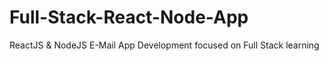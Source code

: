 # Full-Stack-React-Node-App
ReactJS &amp; NodeJS E-Mail App Development focused on Full Stack learning
